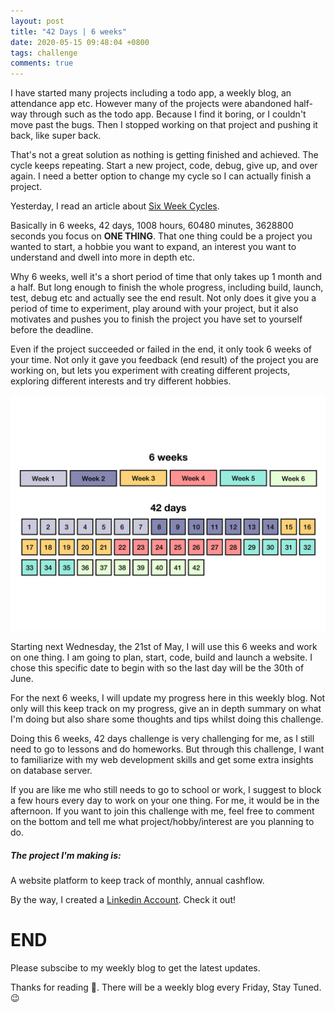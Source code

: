 ```yaml
---
layout: post
title: "42 Days | 6 weeks"
date: 2020-05-15 09:48:04 +0800
tags: challenge
comments: true
---
```


I have started many projects including a todo app, a weekly blog, an attendance app etc. However many of the projects were abandoned half-way through such as the todo app. Because I find it boring, or I couldn't move past the bugs. Then I stopped working on that project and pushing it back, like super back.

That's not a great solution as nothing is getting finished and achieved. The cycle keeps repeating. Start a new project, code, debug, give up, and over again. I need a better option to change my cycle so I can actually finish a project.

Yesterday, I read an article about [Six Week Cycles](https://basecamp.com/shapeup/2.2-chapter-08#six-week-cycles).

Basically in 6 weeks, 42 days, 1008 hours, 60480 minutes, 3628800 seconds you focus on **ONE THING**. That one thing could be a project you wanted to start, a hobbie you want to expand, an interest you want to understand and dwell into more in depth etc.

Why 6 weeks, well it's a short period of time that only takes up 1 month and a half. But long enough to finish the whole progress, including build, launch, test, debug etc and actually see the end result. Not only does it give you a period of time to experiment, play around with your project, but it also motivates and pushes you to finish the project you have set to yourself before the deadline.

Even if the project succeeded or failed in the end, it only took 6 weeks of your time. Not only it gave you feedback (end result) of the project you are working on, but lets you experiment with creating different projects, exploring different interests and try different hobbies.

<img src="/img/42days/42days.png" alt="42" width='700'>

Starting next Wednesday, the 21st of May, I will use this 6 weeks and work on one thing. I am going to plan, start, code, build and launch a website. I chose this specific date to begin with so the last day will be the 30th of June.

For the next 6 weeks, I will update my progress here in this weekly blog. Not only will this keep track on my progress, give an in depth summary on what I'm doing but also share some thoughts and tips whilst doing this challenge.

Doing this 6 weeks, 42 days challenge is very challenging for me, as I still need to go to lessons and do homeworks. But through this challenge, I want to familiarize with my web development skills and get some extra insights on database server.

If you are like me who still needs to go to school or work, I suggest to block a few hours every day to work on your one thing. For me, it would be in the afternoon. If you want to join this challenge with me, feel free to comment on the bottom and tell me what project/hobby/interest are you planning to do.

##### The project I'm making is:

A website platform to keep track of monthly, annual cashflow.

By the way, I created a [Linkedin Account](https://www.linkedin.com/in/melanie-hsieh-0749a91a9/). Check it out!

# END

Please subscibe to my weekly blog to get the latest updates.

Thanks for reading 👀. There will be a weekly blog every Friday, Stay Tuned.😉
